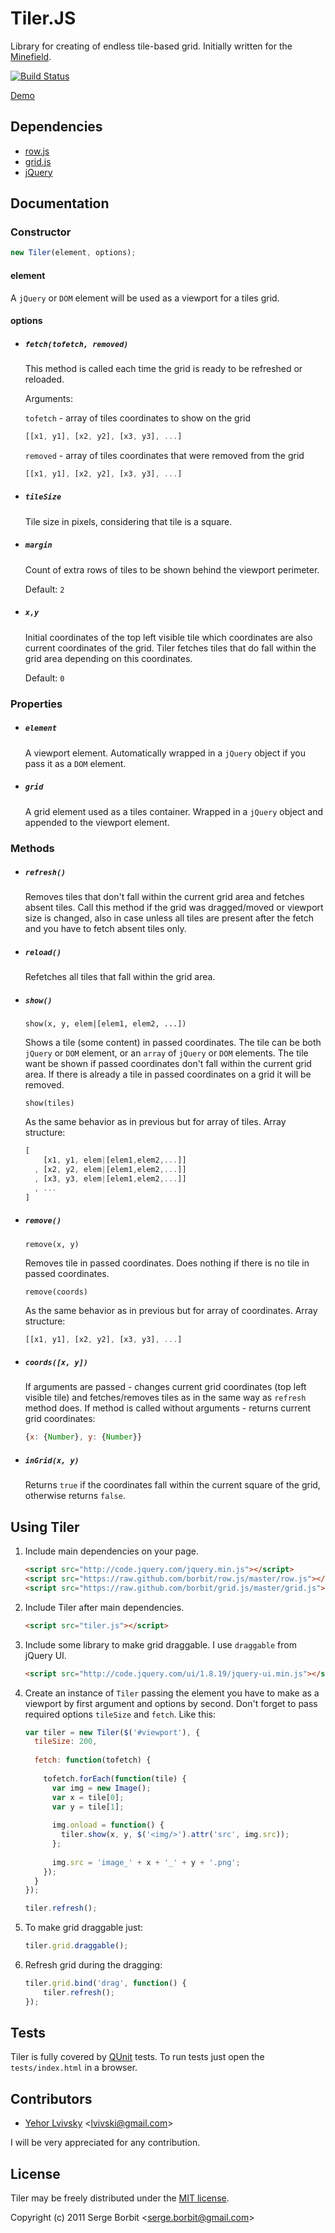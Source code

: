 # Tiler.JS

Library for creating of endless tile-based grid. Initially written for the [Minefield](http://mienfield.com).

[![Build Status](https://secure.travis-ci.org/borbit/tiler.png)](http://travis-ci.org/borbit/tiler)

[Demo](http://borbit.github.com/tiler/)

## Dependencies

- [row.js](https://github.com/borbit/row.js)
- [grid.js](https://github.com/borbit/grid.js)
- [jQuery](http://jquery.com/)

## Documentation

### Constructor

```js
new Tiler(element, options);
```

#### element

A `jQuery` or `DOM` element will be used as a viewport for a tiles grid.

#### options

- ##### `fetch(tofetch, removed)`

    This method is called each time the grid is ready to be refreshed or reloaded.
    
    Arguments:
    
    `tofetch` - array of tiles coordinates to show on the grid 
    
    ```js
    [[x1, y1], [x2, y2], [x3, y3], ...]
    ```
    
    `removed` - array of tiles coordinates that were removed from the grid
    
    ```js
    [[x1, y1], [x2, y2], [x3, y3], ...]
    ```

- ##### `tileSize`

    Tile size in pixels, considering that tile is a square.

- ##### `margin`

    Count of extra rows of tiles to be shown behind the viewport perimeter.
    
    Default: `2`

- ##### `x,y`

    Initial coordinates of the top left visible tile which coordinates are also current
    coordinates of the grid. Tiler fetches tiles that do fall within the grid area depending
    on this coordinates.
    
    Default: `0`

### Properties

- ##### `element`
    
    A viewport element. Automatically wrapped in a `jQuery` object if you pass it as a `DOM` element.
    
- ##### `grid`

    A grid element used as a tiles container. Wrapped in a `jQuery` object and appended to the viewport element.

### Methods

- ##### `refresh()`

    Removes tiles that don't fall within the current grid area and fetches absent tiles. Call this
    method if the grid was dragged/moved or viewport size is changed, also in case unless all tiles
    are present after the fetch and you have to fetch absent tiles only.
    
- ##### `reload()`

    Refetches all tiles that fall within the grid area.

- ##### `show()`

    `show(x, y, elem|[elem1, elem2, ...])`
    
    Shows a tile (some content) in passed coordinates. The tile can be both `jQuery` or `DOM` element, or an `array` of `jQuery` or `DOM` elements. The tile want be
    shown if passed coordinates don't fall within the current grid area. If there is already a
    tile in passed coordinates on a grid it will be removed.
    
    `show(tiles)`
    
    As the same behavior as in previous but for array of tiles. Array structure:
    
    ```js
    [
    	[x1, y1, elem|[elem1,elem2,...]]
      , [x2, y2, elem|[elem1,elem2,...]]
      , [x3, y3, elem|[elem1,elem2,...]]
      , ...
    ]
    ```

- ##### `remove()`

    `remove(x, y)`
    
    Removes tile in passed coordinates. Does nothing if there is no tile in passed coordinates.
    
    `remove(coords)`
    
    As the same behavior as in previous but for array of coordinates. Array structure:
    
    ```js
    [[x1, y1], [x2, y2], [x3, y3], ...]
    ```

- ##### `coords([x, y])`
    
    If arguments are passed - changes current grid coordinates (top left visible tile) and fetches/removes
    tiles as in the same way as `refresh` method does. If method is called without arguments - returns
    current grid coordinates:
    
    ```js
    {x: {Number}, y: {Number}}
    ```

- ##### `inGrid(x, y)`
    
    Returns `true` if the coordinates fall within the current square of the grid, otherwise returns `false`.

## Using Tiler

1. Include main dependencies on your page.

    ```html
    <script src="http://code.jquery.com/jquery.min.js"></script>
    <script src="https://raw.github.com/borbit/row.js/master/row.js"></script>
    <script src="https://raw.github.com/borbit/grid.js/master/grid.js"></script>
    ```
    
2. Include Tiler after main dependencies.

    ```html
    <script src="tiler.js"></script>
    ```
    
3. Include some library to make grid draggable. I use `draggable` from jQuery UI.

    ```html
    <script src="http://code.jquery.com/ui/1.8.19/jquery-ui.min.js"></script>
    ```

4. Create an instance of `Tiler` passing the element you have to make as a viewport by
first argument and options by second. Don't forget to pass required options `tileSize` and `fetch`.
Like this:

    ```js
    var tiler = new Tiler($('#viewport'), {
      tileSize: 200,
      
      fetch: function(tofetch) {
        
        tofetch.forEach(function(tile) {
          var img = new Image();
          var x = tile[0];
          var y = tile[1];
          
          img.onload = function() {
            tiler.show(x, y, $('<img/>').attr('src', img.src));
          };
          
          img.src = 'image_' + x + '_' + y + '.png';
        });
      }
    });
    
    tiler.refresh();
    ```

5. To make grid draggable just:

    ```js
    tiler.grid.draggable();
    ```
    
6. Refresh grid during the dragging:

    ```js
    tiler.grid.bind('drag', function() {
        tiler.refresh();
    });
    ```

## Tests

Tiler is fully covered by [QUnit](http://docs.jquery.com/QUnit) tests. To run tests
just open the `tests/index.html` in a browser.
    
## Contributors

- [Yehor Lvivsky](https://github.com/lvivski) &lt;lvivski@gmail.com&gt;

I will be very appreciated for any contribution.

## License 

Tiler may be freely distributed under the [MIT license](http://en.wikipedia.org/wiki/MIT_License#License_terms).

Copyright (c) 2011 Serge Borbit &lt;serge.borbit@gmail.com&gt;